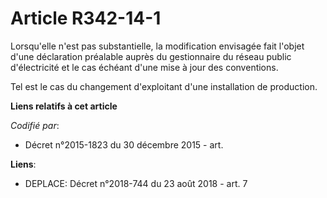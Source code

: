 # Article R342-14-1

Lorsqu'elle n'est pas substantielle, la modification envisagée fait l'objet d'une déclaration préalable auprès du
gestionnaire du réseau public d'électricité et le cas échéant d'une mise à jour des conventions.

Tel est le cas du changement d'exploitant d'une installation de production.

**Liens relatifs à cet article**

_Codifié par_:

  - Décret n°2015-1823 du 30 décembre 2015 - art.

**Liens**:

  - DEPLACE: Décret n°2018-744 du 23 août 2018 - art. 7
